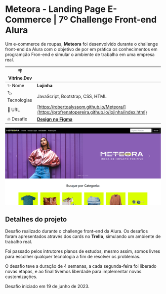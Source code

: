 # Meteora - Landing Page E-Commerce | 7º Challenge Front-end Alura


Um e-commerce de roupas, **Meteora** foi desenvolvido durante o challenge front-end da Alura com o objetivo de por em prática os conhecimentos em programção Fron-end e simular o ambiente de trabalho em uma empresa real.

| :placard: Vitrine.Dev |     |
| -------------  | --- |
| :sparkles: Nome        | **Lojinha**
| :label: Tecnologias | JavaScript, Bootstrap, CSS, HTML
| :rocket: URL         | [https://robertoalyssom.github.io/Meteora/](https://profrenatopereira.github.io/lojinha/index.html)
| :fire: Desafio     | [**Design no Figma**](https://www.figma.com/file/0mR3RFueSiD6pP3B1VUG8U/Challenge-Front-end-%7C-Loja-Meteora-(Copy)?node-id=2386%3A2430&mode=dev)

<!-- img -->
![](./assets/print.PNG#vitrinedev)

## Detalhes do projeto

Desafio realizado durante o challenge front-end da Alura. Os desafios foram apresentados através dos cards no **Trello**, simulando um ambiente de trabalho real.

Foi passado pelos intrutores planos de estudos, mesmo assim, somos livres para escolher qualquer tecnologia a fim de resolver os problemas.

O desafio teve a duração de 4 semanas, a cada segunda-feira foi liberado novas etapas, e ao final tivemos liberdade para implementar novas customizações.

Desafio iniciado em 19 de junho de 2023.
